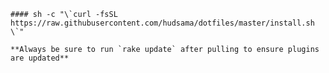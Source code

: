 

    #### sh -c "\`curl -fsSL https://raw.githubusercontent.com/hudsama/dotfiles/master/install.sh \`"

    **Always be sure to run `rake update` after pulling to ensure plugins are updated**







